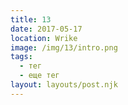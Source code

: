 ```yaml
---
title: 13
date: 2017-05-17
location: Wrike
image: /img/13/intro.png
tags:
  - тег
  - еще тег
layout: layouts/post.njk
---
```

